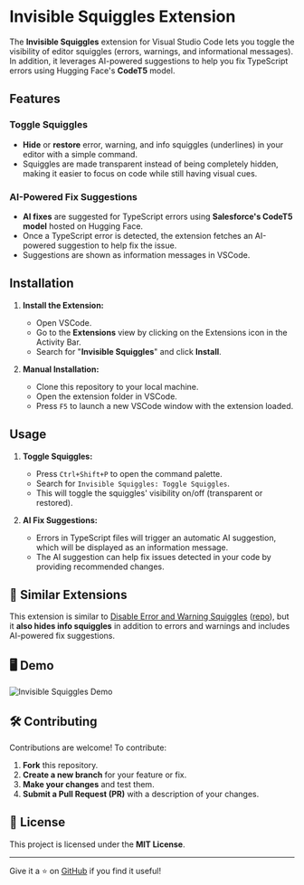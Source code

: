 # Invisible Squiggles Extension

The **Invisible Squiggles** extension for Visual Studio Code lets you toggle the visibility of editor squiggles (errors, warnings, and informational messages). In addition, it leverages AI-powered suggestions to help you fix TypeScript errors using Hugging Face's **CodeT5** model.

## Features

### Toggle Squiggles
- **Hide** or **restore** error, warning, and info squiggles (underlines) in your editor with a simple command.
- Squiggles are made transparent instead of being completely hidden, making it easier to focus on code while still having visual cues.

### AI-Powered Fix Suggestions
- **AI fixes** are suggested for TypeScript errors using **Salesforce's CodeT5 model** hosted on Hugging Face.
- Once a TypeScript error is detected, the extension fetches an AI-powered suggestion to help fix the issue.
- Suggestions are shown as information messages in VSCode.

## Installation

1. **Install the Extension:**
   - Open VSCode.
   - Go to the **Extensions** view by clicking on the Extensions icon in the Activity Bar.
   - Search for "**Invisible Squiggles**" and click **Install**.

2. **Manual Installation:**
   - Clone this repository to your local machine.
   - Open the extension folder in VSCode.
   - Press `F5` to launch a new VSCode window with the extension loaded.

## Usage

1. **Toggle Squiggles:**
   - Press `Ctrl+Shift+P` to open the command palette.
   - Search for `Invisible Squiggles: Toggle Squiggles`.
   - This will toggle the squiggles' visibility on/off (transparent or restored).

2. **AI Fix Suggestions:**
   - Errors in TypeScript files will trigger an automatic AI suggestion, which will be displayed as an information message.
   - The AI suggestion can help fix issues detected in your code by providing recommended changes.

## 🔄 Similar Extensions
This extension is similar to [Disable Error and Warning Squiggles](https://marketplace.visualstudio.com/items?itemName=modan.disable-error-squiggles) ([repo](https://github.com/danMoksh/disable-error-and-warning-squiggles)), but it **also hides info squiggles** in addition to errors and warnings and includes AI-powered fix suggestions.

## 🖥️ Demo
![Invisible Squiggles Demo](https://github.com/user-attachments/assets/50bce932-ee6a-4422-88d1-a500b81eac57)

## 🛠️ Contributing
Contributions are welcome! To contribute:
1. **Fork** this repository.
2. **Create a new branch** for your feature or fix.
3. **Make your changes** and test them.
4. **Submit a Pull Request (PR)** with a description of your changes.

## 📜 License
This project is licensed under the **MIT License**.

---
Give it a ⭐ on [GitHub](https://github.com/michen00/invisible-squiggles) if you find it useful!
